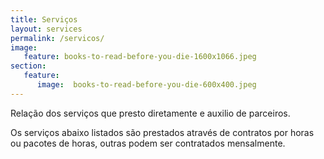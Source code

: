 ```yaml
---
title: Serviços
layout: services
permalink: /servicos/
image:
   feature: books-to-read-before-you-die-1600x1066.jpeg
section:
   feature:
      image:  books-to-read-before-you-die-600x400.jpeg
---
```


Relação dos serviços que presto diretamente e auxilio de parceiros.

<!--more-->

Os serviços abaixo listados são prestados através de contratos por horas ou pacotes de horas, outras podem ser contratados mensalmente.
